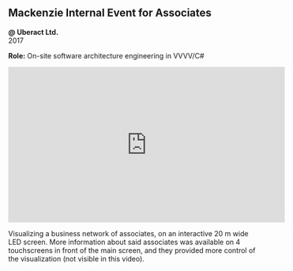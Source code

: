 ## Mackenzie Internal Event for Associates

**@ Uberact Ltd.**  
2017

**Role:** On-site software architecture engineering in VVVV/C#

<iframe full="true" width="560" height="315" src="https://www.youtube-nocookie.com/embed/hIlmrz_V_48" frameborder="0" allow="accelerometer; autoplay; clipboard-write; encrypted-media; gyroscope; picture-in-picture" allowfullscreen></iframe>

Visualizing a business network of associates, on an interactive 20 m wide LED screen. More information about said associates was available on 4 touchscreens in front of the main screen, and they provided more control of the visualization (not visible in this video).
